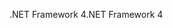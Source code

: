 <span data-ttu-id="496fb-101">.NET Framework 4</span><span class="sxs-lookup"><span data-stu-id="496fb-101">.NET Framework 4</span></span>